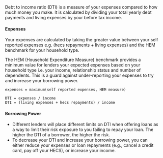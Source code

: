 Debt to income ratio (DTI) is a measure of your expenses compared to how much money you make. It is calculated by dividing your total yearly debt payments and living expenses by your before tax income.

#### Expenses

Your expenses are calculated by taking the greater value between your self reported expenses e.g. (hecs repayments + living expenses) and the HEM benchmark for your household type.

The HEM (Household Expenditure Measure) benchmark provides a minimum value for lenders your expected expenses based on your household type i.e. your income, relationship status and number of dependents. This is a guard against under-reporting your expenses to try and increase your borrowing power.

```
expenses = maximum(self reported expenses, HEM measure)

DTI = expenses / income
DTI = (living expenses + hecs repayments) / income
```

#### Borrowing Power

- Different lenders will place different limits on DTI when offering loans as a way to limit their risk exposure to you failing to repay your loan. The higher the DTI of a borrower, the higher the risk.
- To decrease your DTI and increase your borrowing power, you can either reduce your expenses or loan repayments (e.g., cancel a credit card, pay off your HECS), or increase your income.
